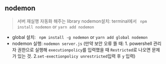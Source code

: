 ## nodemon
> 서버 재실행 자동화 해주는 library
nodemon설치: terminal에서 ``` npm install nodemon``` or ```yarn add nodemon```
- global 설치: ``` npm install -g nodemon``` or ```yarn add global nodemon```
- nodemon 실행: ```nodemon server.js```
(만약 보안 오류 뜰 때: 1. powershell 관리자 권한으로 실행해 ```executionpolicy```를 입력했을 때 ```Restricted```로 나오면 문제가 있는 것.
2.```set-exectionpolicy unrestricted```입력 후 ```y``` 입력)

